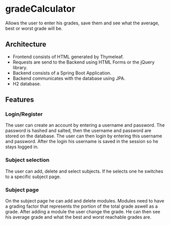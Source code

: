 # gradeCalculator
Allows the user to enter his grades, save them and see what the average, best or worst grade will be.

## Architecture
- Frontend consists of HTML generated by Thymeleaf.
- Requests are send to the Backend using HTML Forms or the jQuery library.
- Backend consists of a Spring Boot Application.
- Backend communicates with the database using JPA.
- H2 database.

## Features
### Login/Register
The user can create an account by entering a username and password. 
The password is hashed and salted, then the username and password are stored on the database.
The user can then login by entering this username and password.
After the login his username is saved in the session so he stays logged in.

### Subject selection
The user can add, delete and select subjects.
If he selects one he switches to a specific subject page.


### Subject page
On the subject page he can add and delete modules.
Modules need to have a grading factor that represents the portion of the total grade aswell as a grade.
After adding a module the user change the grade.
He can then see his average grade and what the best and worst reachable grades are. 
